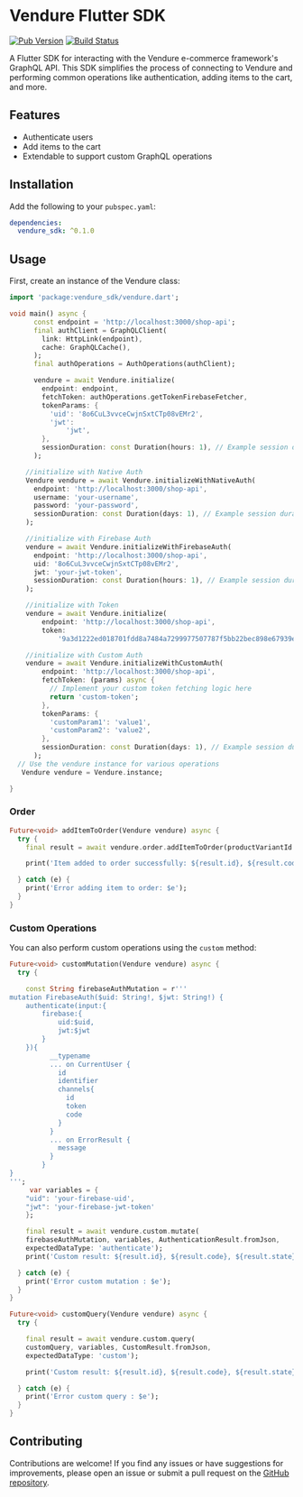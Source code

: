 # Vendure Flutter SDK

[![Pub Version](https://img.shields.io/pub/v/vendure.svg)](https://pub.dev/packages/vendure)
[![Build Status](https://github.com/your_username/vendure/workflows/CI/badge.svg)](https://github.com/arrrrny/vendure-flutter-sdk/actions)

A Flutter SDK for interacting with the Vendure e-commerce framework's GraphQL API. This SDK simplifies the process of connecting to Vendure and performing common operations like authentication, adding items to the cart, and more.

## Features

- Authenticate users
- Add items to the cart
- Extendable to support custom GraphQL operations

## Installation

Add the following to your `pubspec.yaml`:

```yaml
dependencies:
  vendure_sdk: ^0.1.0
 ``` 


## Usage 

First, create an instance of the Vendure class:


```dart
import 'package:vendure_sdk/vendure.dart';

void main() async {
      const endpoint = 'http://localhost:3000/shop-api';
      final authClient = GraphQLClient(
        link: HttpLink(endpoint),
        cache: GraphQLCache(),
      );
      final authOperations = AuthOperations(authClient);

      vendure = await Vendure.initialize(
        endpoint: endpoint,
        fetchToken: authOperations.getTokenFirebaseFetcher,
        tokenParams: {
          'uid': '8o6CuL3vvceCwjnSxtCTp08vEMr2',
          'jwt':
              'jwt',
        },
        sessionDuration: const Duration(hours: 1), // Example session duration
      );

    //initialize with Native Auth
    Vendure vendure = await Vendure.initializeWithNativeAuth(
      endpoint: 'http://localhost:3000/shop-api',
      username: 'your-username',
      password: 'your-password',
      sessionDuration: const Duration(days: 1), // Example session duration
    );

    //initialize with Firebase Auth
    vendure = await Vendure.initializeWithFirebaseAuth(
      endpoint: 'http://localhost:3000/shop-api',
      uid: '8o6CuL3vvceCwjnSxtCTp08vEMr2',
      jwt: 'your-jwt-token',
      sessionDuration: const Duration(hours: 1), // Example session duration
    );

    //initialize with Token
    vendure = await Vendure.initialize(
        endpoint: 'http://localhost:3000/shop-api',
        token:
            '9a3d1222ed018701fdd8a7484a7299977507787f5bb22bec898e67939ee453169f8');

    //initialize with Custom Auth
    vendure = await Vendure.initializeWithCustomAuth(
        endpoint: 'http://localhost:3000/shop-api',
        fetchToken: (params) async {
          // Implement your custom token fetching logic here
          return 'custom-token';
        },
        tokenParams: {
          'customParam1': 'value1',
          'customParam2': 'value2',
        },
        sessionDuration: const Duration(days: 1), // Example session duration
      );
  // Use the vendure instance for various operations
   Vendure vendure = Vendure.instance;

}
```

### Order

```dart
Future<void> addItemToOrder(Vendure vendure) async {
  try {
    final result = await vendure.order.addItemToOrder(productVariantId: 86, quantity: 1);

    print('Item added to order successfully: ${result.id}, ${result.code}, ${result.state}, ${result.total}');

  } catch (e) {
    print('Error adding item to order: $e');
  }
}
```

### Custom Operations
You can also perform custom operations using the `custom` method:

```dart
Future<void> customMutation(Vendure vendure) async {
  try {

    const String firebaseAuthMutation = r'''
mutation FirebaseAuth($uid: String!, $jwt: String!) {
    authenticate(input:{
        firebase:{
            uid:$uid,
            jwt:$jwt
        }
    }){
          __typename
          ... on CurrentUser {
            id
            identifier
            channels{
              id
              token
              code
            }
          }
          ... on ErrorResult {
            message
          }
        }
}
''';
     var variables = {
    "uid": 'your-firebase-uid',
    "jwt": 'your-firebase-jwt-token'
    };

    final result = await vendure.custom.mutate(
    firebaseAuthMutation, variables, AuthenticationResult.fromJson,
    expectedDataType: 'authenticate');
    print('Custom result: ${result.id}, ${result.code}, ${result.state}, ${result.total}');

  } catch (e) {
    print('Error custom mutation : $e');
  }
}

Future<void> customQuery(Vendure vendure) async {
  try {

    final result = await vendure.custom.query(
    customQuery, variables, CustomResult.fromJson,
    expectedDataType: 'custom');

    print('Custom result: ${result.id}, ${result.code}, ${result.state}, ${result.total}');

  } catch (e) {
    print('Error custom query : $e');
  }
}
```

## Contributing

Contributions are welcome! If you find any issues or have suggestions for improvements, please open an issue or submit a pull request on the [GitHub repository](https://github.com/arrrrny/vendure-flutter-sdk).
